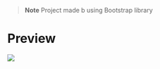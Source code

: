 > __Note__ Project made b using Bootstrap library
<h1>Preview</h1>
<img src="https://github.com/furkanevin/FrontendBootcamp/blob/main/preview.gif"></img>
